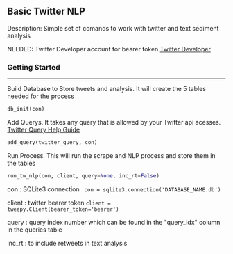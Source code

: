 Basic Twitter NLP
----
Description: Simple set of comands to work with twitter and text sediment analysis

NEEDED: Twitter Developer account for bearer token [Twitter Developer](https://developer.twitter.com/en/docs/platform-overview)

### Getting Started 
-----
Build Database to Store tweets and analysis. It will create the 5 tables needed for the process 
```python
db_init(con)
```
Add Querys. It takes any query that is allowed by your Twitter api acesses. [Twitter Query Help Guide](https://developer.twitter.com/en/docs/tutorials/building-high-quality-filters)
```python
add_query(twitter_query, con)
```
Run Process. This will run the scrape and NLP process and store them in the tables
```python
run_tw_nlp(con, client, query=None, inc_rt=False)
````
con : SQLite3 connection   ``` con = sqlite3.connection('DATABASE_NAME.db')```

client : twitter bearer token ``` client =  tweepy.Client(bearer_token='bearer') ```

query : query index number which can be found in the "query_idx" column in the queries table

inc_rt : to include retweets in text analysis